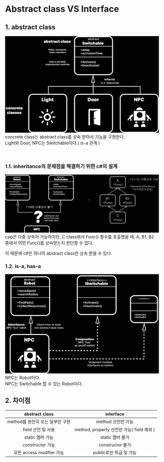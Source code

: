 # Abstract class VS Interface

## 1. abstract class
![alt text](Images/ab_interface/abstract_concrete.png)
concrete class는 abstract class를 상속 받아서 기능을 구현한다.</br>
Light와 Door, NPC는 Switchable이다.( is-a 관계 )</br>

</br>

### 1.1. inheritance의 문제점을 해결하기 위한 c#의 설계
![alt text](Images/ab_interface/inheritance_problem.png)
cpp은 다중 상속이 가능하지만, C class에서 Func() 함수를 호출했을 때, A, B1, B2 중에서 어떤 Func()를 상속받는지 판단할 수 없다.</br>

이 때문에 c#은 하나의 abstract class만 상속 받을 수 있다.</br>

### 1.2. is-a, has-a
![alt text](Images/ab_interface/result.png)
NPC는 Robot이다.</br>
NPC는 Switchable 할 수 있는 Robot이다.</br>

## 2. 차이점
| abstract class | interface |
| :---: | :---: |
| method를 완전히 또는 일부만 구현 | method 선언만 가능 |
| field 선언 및 사용 | method, property 선언만 가능( field 제외 ) |
| static 멤버 가능 | static 멤버 불가 |
| constructor 가능 | constructor 불가 |
| 모든 access modifier 가능 | public로만 취급 및 가능 |
